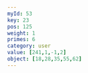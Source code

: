 ```yaml
---
myId: 53
key: 23
pos: 125
weight: 1
primes: 6
category: user
value: [241,1,-1,2]
object: [18,28,35,55,62]
---
```

